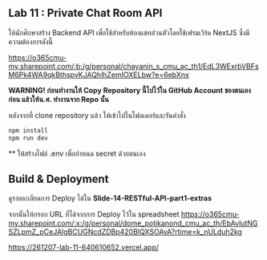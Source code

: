 ## Lab 11 : Private Chat Room API

ให้นักศึกษาสร้าง Backend API เพื่อใช้สำหรับห้องแชทส่วนตัวโดยใช้เฟรมเวิร์ค NextJS ซึ่งมีความต้องการดังนี้

https://o365cmu-my.sharepoint.com/:b:/g/personal/chayanin_s_cmu_ac_th1/EdL3WExrbVBFsM6Pk4WA9qkBthspvKJAQhlhZemIOXELbw?e=6ebXnx

**WARNING!
ก่อนทำงานให้ Copy Repository นี้ไปไว้ใน GitHub Account ของตนเองก่อน แล้วให้น.ศ. ทำงานจาก Repo นั้น**

หลังจากที่ clone repository แล้ว ให้เข้าไปในโฟลเดอร์และรันคำสั่ง

```bash
npm install
npm run dev
```

\*\* ให้สร้างไฟล์ .env เพื่อกำหนด secret ด้วยตนเอง

## Build & Deployment

ดูรายละเอียดการ Deploy ได้ใน **Slide-14-RESTful-API-part1-extras**

จากนั้นให้กรอก URL ที่ได้จากการ Deploy ไว้ใน spreadsheet https://o365cmu-my.sharepoint.com/:x:/g/personal/dome_potikanond_cmu_ac_th/EbAylutNGSZLpmZ_pCeJAlgBCUGNcdZDBp420BIQXSOAvA?rtime=k_nULduh2kg

https://261207-lab-11-640610652.vercel.app/
